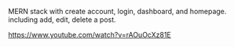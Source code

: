 MERN stack
with create account, login, dashboard, and homepage.
including add, edit, delete a post.

https://www.youtube.com/watch?v=rAOuOcXz81E
